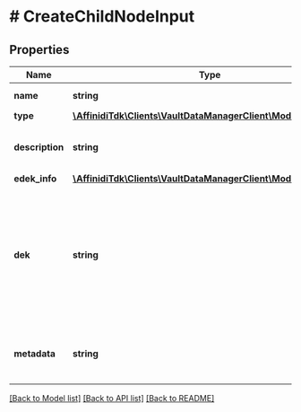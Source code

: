 # # CreateChildNodeInput

## Properties

Name | Type | Description | Notes
------------ | ------------- | ------------- | -------------
**name** | **string** | Name of the item |
**type** | [**\AffinidiTdk\Clients\VaultDataManagerClient\Model\NodeType**](NodeType.md) |  |
**description** | **string** | description of profile if creating a new profile | [optional]
**edek_info** | [**\AffinidiTdk\Clients\VaultDataManagerClient\Model\EdekInfo**](EdekInfo.md) |  | [optional]
**dek** | **string** | A base64 encoded data encryption key, encrypted using VFS public key, required for node types [FILE, PROFILE] | [optional]
**metadata** | **string** | metadata of the node in stringified json format | [optional]

[[Back to Model list]](../../README.md#models) [[Back to API list]](../../README.md#endpoints) [[Back to README]](../../README.md)
